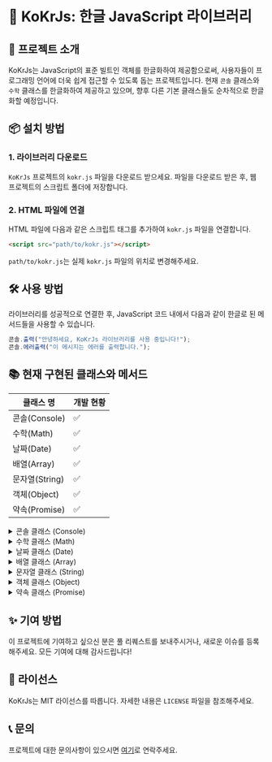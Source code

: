 # 📘 KoKrJs: 한글 JavaScript 라이브러리

## 🚀 프로젝트 소개

KoKrJs는 JavaScript의 표준 빌트인 객체를 한글화하여 제공함으로써, 사용자들이 프로그래밍 언어에 더욱 쉽게 접근할 수 있도록 돕는 프로젝트입니다. 현재 `콘솔` 클래스와 `수학` 클래스를 한글화하여 제공하고 있으며, 향후 다른 기본 클래스들도 순차적으로 한글화할 예정입니다.

## 📦 설치 방법

### 1. 라이브러리 다운로드

`KoKrJs` 프로젝트의 `kokr.js` 파일을 다운로드 받으세요. 파일을 다운로드 받은 후, 웹 프로젝트의 스크립트 폴더에 저장합니다.

### 2. HTML 파일에 연결

HTML 파일에 다음과 같은 스크립트 태그를 추가하여 `kokr.js` 파일을 연결합니다.

```html
<script src="path/to/kokr.js"></script>
```

`path/to/kokr.js`는 실제 `kokr.js` 파일의 위치로 변경해주세요.

## 🛠 사용 방법

라이브러리를 성공적으로 연결한 후, JavaScript 코드 내에서 다음과 같이 한글로 된 메서드들을 사용할 수 있습니다.

```javascript
콘솔.출력("안녕하세요, KoKrJs 라이브러리를 사용 중입니다!");
콘솔.에러출력("이 메시지는 에러를 출력합니다.");
```

## 📚 현재 구현된 클래스와 메서드

| 클래스 명      | 개발 현황 |
| -------------- | --------- |
| 콘솔(Console)  | ✅        |
| 수학(Math)     | ✅        |
| 날짜(Date)     | ✅        |
| 배열(Array)    | ✅        |
| 문자열(String) | ✅        |
| 객체(Object)   | ✅        |
| 약속(Promise) | ✅

<details>
<summary>콘솔 클래스 (Console)</summary>

#### 메서드

- `출력(data)` - 콘솔에 일반 정보를 출력 (`console.log`)
- `에러출력(data)` - 콘솔에 에러 메시지를 출력 (`console.error`)
- `단언(condition, ...data)` - 조건이 거짓일 경우 콘솔에 메시지 출력 (`console.assert`)
- `지우기()` - 콘솔의 모든 출력을 지웁니다 (`console.clear`)
- `카운트(label)` - 주어진 라벨로 카운트를 시작하거나 증가 (`console.count`)
- `카운트리셋(label)` - 주어진 라벨의 카운트를 리셋 (`console.countReset`)
- `디버그(...data)` - 디버그 정보를 출력 (`console.debug`)
- `디렉토리(item, options)` - 객체의 속성을 보기 좋게 출력 (`console.dir`)
- `디렉토리XML(...data)` - XML 형식의 데이터를 출력 (`console.dirxml`)
- `그룹(...data)` - 메시지 그룹을 시작 (`console.group`)
- `그룹접기(...data)` - 접힌 메시지 그룹을 시작 (`console.groupCollapsed`)
- `그룹끝()` - 현재 메시지 그룹을 종료 (`console.groupEnd`)
- `정보(...data)` - 정보 메시지를 출력 (`console.info`)
- `로그(...data)` - 로그 메시지를 출력 (`console.log`)
- `테이블(tabularData, properties)` - 테이블 형태로 데이터 출력 (`console.table`)
- `시간(label)` - 시간 측정을 시작 (`console.time`)
- `시간끝(label)` - 시작된 시간 측정을 종료 (`console.timeEnd`)
- `시간로그(label, ...data)` - 진행 중인 시간 측정에 로그 기록 (`console.timeLog`)
- `타임스탬프(label)` - 타임스탬프 기록 (`console.timeStamp`)
- `트레이스(...data)` - 호출 스택 출력 (`console.trace`)
- `경고(...data)` - 경고 메시지를 출력 (`console.warn`)
</details>

<details>
<summary>수학 클래스 (Math)</summary>

#### 속성

- `e` - 자연 로그의 밑, 오일러의 수 e를 반환합니다. (`Math.E`)
- `로그10` - 10의 자연 로그 값을 반환합니다. (`Math.LN10`)
- `로그2` - 2의 자연 로그 값을 반환합니다. (`Math.LN2`)
- `LOG2E` - e의 밑-2 로그 값을 반환합니다. (`Math.LOG2E`)
- `LOG10E` - e의 밑-10 로그 값을 반환합니다. (`Math.LOG10E`)
- `파이` - 원의 둘레와 지름의 비율인 파이(π)를 반환합니다. (`Math.PI`)
- `제곱근1_2` - 0.5의 제곱근을 반환합니다. (`Math.SQRT1_2`)
- `제곱근2` - 2의 제곱근을 반환합니다. (`Math.SQRT2`)

#### 메서드

- `절대값(x)` - 주어진 수의 절대값을 반환합니다. (`Math.abs`)
- `아크코사인(x)` - 주어진 수의 아크코사인 값을 반환합니다. (`Math.acos`)
- `아크사인(x)` - 주어진 수의 아크사인 값을 반환합니다. (`Math.asin`)
- `아크탄젠트(x)` - 주어진 수의 아크탄젠트 값을 반환합니다. (`Math.atan`)
- `아크탄젠트2(y, x)` - 주어진 x, y 좌표에 대한 아크탄젠트 값을 반환합니다. (`Math.atan2`)
- `천장(x)` - 주어진 수를 올림하여 가장 가까운 정수를 반환합니다. (`Math.ceil`)
- `코사인(x)` - 주어진 각도의 코사인 값을 반환합니다. (`Math.cos`)
- `지수(x)` - 자연 상수 e를 주어진 수의 거듭제곱으로 계산합니다. (`Math.exp`)
- `바닥(x)` - 주어진 수를 내림하여 가장 가까운 정수를 반환합니다. (`Math.floor`)
- `로그(x)` - 주어진 수의 자연 로그(밑이 e인 로그)를 반환합니다. (`Math.log`)
- `최대(...값들)` - 주어진 값들 중에서 가장 큰 값을 반환합니다. (`Math.max`)
- `최소(...값들)` - 주어진 값들 중에서 가장 작은 값을 반환합니다. (`Math.min`)
- `거듭제곱(x, y)` - 주어진 밑 값과 지수 값을 사용하여 거듭제곱 값을 계산합니다. (`Math.pow`)
- `난수()` - 0과 1 사이의 난수를 반환합니다. (`Math.random`)
- `반올림(x)` - 주어진 수를 가장 가까운 정수로 반올림합니다. (`Math.round`)
- `사인(x)` - 주어진 각도의 사인 값을 반환합니다. (`Math.sin`)
- `제곱근(x)` - 주어진 수의 제곱근을 반환합니다. (`Math.sqrt`)
- `탄젠트(x)` - 주어진 각도의 탄젠트 값을 반환합니다. (`Math.tan`)
</details>

<details>
<summary>날짜 클래스 (Date)</summary>

#### 속성

- `date` - 내부 JavaScript Date 객체를 저장합니다. (`new Date()`)

#### 메서드

- `문자열로()` - 날짜를 문자열로 반환합니다. (`Date.prototype.toString()`)
- `날짜문자열로()` - 날짜 부분만을 문자열로 반환합니다. (`Date.prototype.toDateString()`)
- `시간문자열로()` - 시간 부분만을 문자열로 반환합니다. (`Date.prototype.toTimeString()`)
- `지역문자열로()` - 현지 지역 설정에 적합한 문자열로 날짜와 시간을 반환합니다. (`Date.prototype.toLocaleString()`)
- `지역날짜문자열로()` - 현지 지역 설정에 적합한 문자열로 날짜 부분만을 반환합니다. (`Date.prototype.toLocaleDateString()`)
- `지역시간문자열로()` - 현지 지역 설정에 적합한 문자열로 시간 부분만을 반환합니다. (`Date.prototype.toLocaleTimeString()`)
- `값으로()` - 1970년 1월 1일 자정 이후의 밀리초 단위 시간 값을 반환합니다. (`Date.prototype.valueOf()`)
- `시간가져오기()` - 1970년 1월 1일 자정 이후의 밀리초 단위 시간 값을 반환합니다. (`Date.prototype.getTime()`)
- `연도가져오기()` - 현지 시간을 기준으로 연도를 반환합니다. (`Date.prototype.getFullYear()`)
- `UTC연도가져오기()` - UTC를 기준으로 연도를 반환합니다. (`Date.prototype.getUTCFullYear()`)
- `월가져오기()` - 현지 시간을 기준으로 월을 반환합니다 (0-11). (`Date.prototype.getMonth()`)
- `UTC월가져오기()` - UTC를 기준으로 월을 반환합니다 (0-11). (`Date.prototype.getUTCMonth()`)
- `일가져오기()` - 현지 시간을 기준으로 일(날짜)을 반환합니다. (`Date.prototype.getDate()`)
- `UTC일가져오기()` - UTC를 기준으로 일(날짜)을 반환합니다. (`Date.prototype.getUTCDate()`)
- `요일가져오기()` - 현지 시간을 기준으로 요일을 반환합니다 (0-6). (`Date.prototype.getDay()`)
- `UTC요일가져오기()` - UTC를 기준으로 요일을 반환합니다 (0-6). (`Date.prototype.getUTCDay()`)
- `시간가져오기()` - 현지 시간을 기준으로 시간을 반환합니다. (`Date.prototype.getHours()`)
- `UTC시간가져오기()` - UTC를 기준으로 시간을 반환합니다. (`Date.prototype.getUTCHours()`)
- `분가져오기()` - 현지 시간을 기준으로 분을 반환합니다. (`Date.prototype.getMinutes()`)
- `UTC분가져오기()` - UTC를 기준으로 분을 반환합니다. (`Date.prototype.getUTCMinutes()`)
- `초가져오기()` - 현지 시간을 기준으로 초를 반환합니다. (`Date.prototype.getSeconds()`)
- `UTC초가져오기()` - UTC를 기준으로 초를 반환합니다. (`Date.prototype.getUTCSeconds()`)
- `밀리초가져오기()` - 현지 시간을 기준으로 밀리초를 반환합니다. (`Date.prototype.getMilliseconds()`)
- `UTC밀리초가져오기()` - UTC를 기준으로 밀리초를 반환합니다. (`Date.prototype.getUTCMilliseconds()`)
- `시차가져오기()` - 현지 시간과 UTC의 차이(분)를 반환합니다. (`Date.prototype.getTimezoneOffset()`)
- `ISO문자열로()` - 현지 시간을 기준으로 날짜와 시간을 ISO 형식의 문자열로 반환합니다. (`Date.prototype.toISOString()`)
- `JSON으로()` - JSON 형식으로 객체의 데이터를 변환할 때 사용됩니다. (`Date.prototype.toJSON()`)

</details>

<details>
<summary>배열 클래스 (Array)</summary>

#### 속성

- `배열` - 내부 JavaScript Array 객체를 저장합니다.

#### 메서드

- `길이가져오기()` - 배열의 길이를 반환합니다. (`Array.prototype.length`)
- `끝에추가하기(...요소들)` - 배열 끝에 하나 이상의 요소를 추가하고, 새로운 길이를 반환합니다. (`Array.prototype.push`)
- `끝에서제거하기()` - 배열 끝의 요소를 제거하고, 그 요소를 반환합니다. (`Array.prototype.pop`)
- `시작에추가하기(...요소들)` - 배열 시작에 하나 이상의 요소를 추가하고, 새로운 길이를 반환합니다. (`Array.prototype.unshift`)
- `시작에서제거하기()` - 배열 시작의 요소를 제거하고, 그 요소를 반환합니다. (`Array.prototype.shift`)
- `역순으로정렬하기()` - 배열의 요소를 역순으로 정렬합니다. (`Array.prototype.reverse`)
- `정렬하기(정렬함수)` - 배열의 요소를 정렬합니다. 정렬 함수를 제공할 수 있습니다. (`Array.prototype.sort`)
- `채우기(값, 시작인덱스, 끝인덱스)` - 지정된 값으로 배열의 모든 요소를 채웁니다. (`Array.prototype.fill`)
- `일부가져오기(시작, 끝)` - 배열의 일부를 얕게 복사하여 새 배열을 반환합니다. (`Array.prototype.slice`)
- `각요소에실행하기(콜백)` - 배열의 요소에 대해 제공된 함수를 한 번씩 실행합니다. (`Array.prototype.forEach`)
- `찾기(콜백)` - 배열에서 특정 조건을 만족하는 요소를 찾아 반환합니다. (`Array.prototype.find`)
- `인덱스찾기(콜백)` - 배열에서 특정 조건을 만족하는 요소의 인덱스를 반환합니다. (`Array.prototype.findIndex`)
- `모두만족하는지(콜백)` - 배열의 모든 요소가 제공된 함수를 만족하는지 확인합니다. (`Array.prototype.every`)
- `하나라도만족하는지(콜백)` - 배열의 요소 중 하나라도 제공된 함수를 만족하는지 확인합니다. (`Array.prototype.some`)
- `축약하기(콜백, 초기값)` - 배열의 모든 요소에 대해 함수를 호출하고, 그 결과를 하나의 값으로 반환합니다. (`Array.prototype.reduce`)
- `역순축약하기(콜백, 초기값)` - 배열의 모든 요소에 대해 함수를 호출하고, 그 결과를 하나의 값으로 반환합니다. (역순) (`Array.prototype.reduceRight`)
- `문자열로변환()` - 배열을 문자열로 변환합니다. (`Array.prototype.join`)
- `연결하여문자열로(연결문자)` - 지정된 값을 사용하여 배열의 요소를 연결하여 문자열을 반환합니다. (`Array.prototype.join`)
- `맵핑하기(콜백)` - 배열을 맵핑된 배열로 반환합니다. (`Array.prototype.map`)
- `필터링하기(콜백)` - 배열에서 특정 조건을 만족하는 요소들만 모아 새 배열을 반환합니다. (`Array.prototype.filter`)

</details>

<details>
<summary>문자열 클래스 (String)</summary>

#### 속성

- `문자열` - 내부 JavaScript String 객체를 저장합니다.

#### 메서드

- `길이가져오기()` - 문자열의 길이를 반환합니다. (`String.prototype.length`)
- `문자가져오기(위치)` - 문자열의 특정 인덱스에 있는 문자를 반환합니다. (`String.prototype.charAt`)
- `대체하기(찾을문자, 대체할문자)` - 문자열을 다른 문자열로 대체합니다. (`String.prototype.replace`)
- `위치찾기(찾을문자, 시작위치)` - 문자열에서 특정 문자열을 찾아 위치 인덱스를 반환합니다. (`String.prototype.indexOf`)
- `소문자로변환()` - 문자열을 소문자로 변환합니다. (`String.prototype.toLowerCase`)
- `대문자로변환()` - 문자열을 대문자로 변환합니다. (`String.prototype.toUpperCase`)
- `공백제거()` - 문자열의 앞뒤 공백을 제거합니다. (`String.prototype.trim`)
- `부분추출(시작, 끝)` - 문자열의 일부를 추출합니다. (`String.prototype.slice`)
- `나누기(구분자, 최대길이)` - 문자열을 지정된 구분자로 나누어 배열로 반환합니다. (`String.prototype.split`)
- `시작확인(문자열, 시작위치)` - 지정된 문자열로 시작하는지 확인합니다. (`String.prototype.startsWith`)
- `끝확인(문자열, 길이)` - 지정된 문자열로 끝나는지 확인합니다. (`String.prototype.endsWith`)
- `포함확인(문자열, 시작위치)` - 문자열에 특정 문자열이 포함되어 있는지 확인합니다. (`String.prototype.includes`)
- `반복하기(횟수)` - 문자열을 반복합니다. (`String.prototype.repeat`)

</details>

<details>
<summary>객체 클래스 (Object)</summary>

#### 속성

- `객체` - 내부 JavaScript Object를 저장합니다.

#### 메서드

- `항목들가져오기()` - 객체의 속성과 값을 키-값 쌍으로 반환합니다. (`Object.entries`)
- `키들가져오기()` - 객체의 모든 키(속성 이름)를 배열로 반환합니다. (`Object.keys`)
- `값들가져오기()` - 객체의 모든 값들을 배열로 반환합니다. (`Object.values`)
- `속성값가져오기(속성)` - 지정된 속성의 값을 반환합니다. (`Object.prototype.hasOwnProperty`)
- `속성설정하기(속성, 값)` - 객체에 속성과 값을 추가하거나 변경합니다. (`Object.prototype`)
- `속성삭제하기(속성)` - 객체에서 지정된 속성을 삭제합니다. (`delete`)
- `각속성에실행하기(콜백)` - 주어진 콜백 함수를 객체의 각 속성에 대해 실행합니다. (`for...in loop`)
- `병합하기(다른객체)` - 다른 객체의 속성을 현재 객체에 병합합니다. (`Object.assign`)
- `복사하기()` - 객체를 얕은 복사하여 새로운 객체를 반환합니다.
- `깊은복사하기()` - 객체를 깊은 복사하여 새로운 객체를 반환합니다. (JSON을 사용하여 깊은 복사를 수행)

</details>

<details>
<summary>약속 클래스 (Promise)</summary>

#### 속성

- `약속` - 구현된 CustomPromise를 저장합니다.

#### 메서드

- `그래서()` - 약속을 리턴하고 두 개의 콜백 함수를 인수로 받습니다. 하나는 Promise가 이행했을 때, 다른 하나는 거부했을 때를 위한 콜백 함수입니다. (`Promise.prototype.then`)
- `잡다()` - 약속이 거부될 때 호출될 함수를 예약합니다. (`Promise.prototype.catch`)
- `마침내()` - 약속이 끝날때 무조건 실행됩니다. (`Promise.prototype.finally`)

</details>

## ✨ 기여 방법

이 프로젝트에 기여하고 싶으신 분은 풀 리퀘스트를 보내주시거나, 새로운 이슈를 등록해주세요. 모든 기여에 대해 감사드립니다!

## 📝 라이선스

KoKrJs는 MIT 라이선스를 따릅니다. 자세한 내용은 `LICENSE` 파일을 참조해주세요.

## 📞 문의

프로젝트에 대한 문의사항이 있으시면 [여기](이메일_주소)로 연락주세요.

